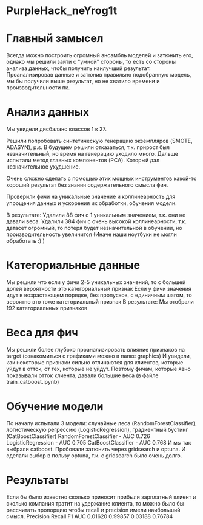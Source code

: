# PurpleHack_neYrog1t

# Главный замысел
Всегда можно построить огромный ансамбль моделей и затюнить его, однако мы решили зайти с "умной" стороны, то есть со стороны анализа данных, чтобы получить наилучший результат. Проанализировав данные и затюнив правильно подобранную модель, мы бы получили выше результат, но не хватило времени и производительности пк.

# Анализ данных
Мы увидели дисбаланс классов 1 к 27.

Решили попробовать синтетическую генерацию экземпляров (SMOTE, ADASYN), p.s. В будущем решили отказаться, т.к. прирост был незначительный, но время на генерацию уходило много.
Дальше испытали метод главных компонентов (PCA). Который дал незначительное ухудшение. 

Очень сложно сделать с помощью этих мощных инструментов какой-то хороший результат без знания содержательного смысла фич.

Проверили фичи на уникальные значение и коллинеарность для упрощения данных и ускорения их обработки, обучения модели.

В результате: Удалили 88 фич с 1 уникальным значением, т.к. они не давали веса. Удалили 384 фич с очень высокой коллинеарности, т.к. датасет огромный, то потеря будет незначительной в обучении, но производительность увеличится (Иначе наши ноутбуки не могли обработать :) )

# Категориальные данные
Мы решили что если у фичи 2-5 уникальных значений, то с большей долей вероятности это категориальный признак
Если у фичи значения идут в возрастающем порядке, без пропусков, с единичным шагом, то вероятно это тоже категориальный признак
В результате: Мы отобрали 192 категориальных признаков

# Веса для фич
Мы решили более глубоко проанализировать влияние признаков на target (ознакомиться с графиками можно в папке graphics)
И увидели, как некоторые признаки сильно отличаются для клиентов, которые уйдут в отток, от тех, которые не уйдут.
Поэтому фичам, которые явно показывали отток клиента, давали большие веса (в файле train_catboost.ipynb)

# Обучение модели
По началу испытали 3 модели: случайные леса (RandomForestClassifier), логистическую регрессию (LogisticRegression), градиентный бустинг (CatBoostClassifier)
RandomForestClassifier - AUC 0.726
LogisticRegression - AUC 0.705
CatBoostClassifier - AUC 0.768
И мы так выбрали catboost.
Пробовали затюнить через gridsearch и optuna. И сделали выбор в пользу optuna, т.к. с gridsearch было очень долго.

# Результаты
Если бы было известно сколько приносит прибыли зарплатный клиент и сколько компания тратит на удержание клиента, то можно было бы рассчитать пропорцию чтобы recall и precision имели наибольший смысл.
Precision   Recall     F1         AUC
0.01620	    0.99857	   0.03188	  0.76784
